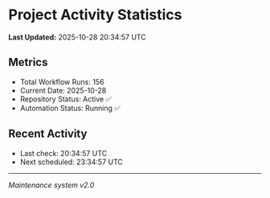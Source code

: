 # Project Activity Statistics

**Last Updated:** 2025-10-28 20:34:57 UTC

## Metrics
- Total Workflow Runs: 156
- Current Date: 2025-10-28
- Repository Status: Active ✅
- Automation Status: Running ✅

## Recent Activity
- Last check: 20:34:57 UTC
- Next scheduled: 23:34:57 UTC

---
*Maintenance system v2.0*
